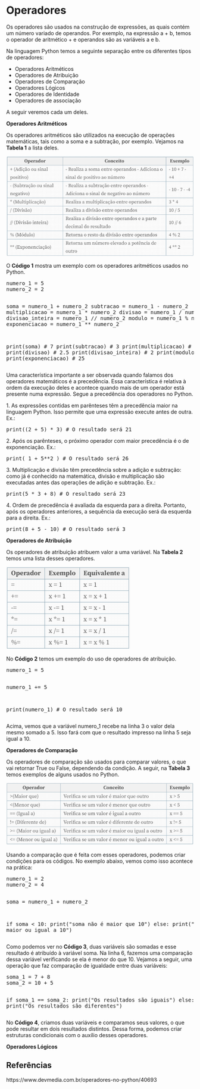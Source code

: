 <h1>Operadores</h1>
<p>Os operadores são usados na construção de expressões, as quais contém um número variado de operandos. Por exemplo, na expressão a + b, temos o operador de aritmético + e operandos são as variáveis a e b.</p>
<p>Na linguagem Python temos a seguinte separação entre os diferentes tipos de operadores:</p>
<ul>
  <li>Operadores Aritméticos</li>
  <li>Operadores de Atribuição</li>
  <li>Operadores de Comparação</li>
  <li>Operadores Lógicos</li>
  <li>Operadores de Identidade</li>
  <li>Operadores de associação</li>
</ul>
<p>A seguir veremos cada um deles.</p>
<p><b>Operadores Aritméticos</b></p>
<p>Os operadores aritméticos são utilizados na execução de operações matemáticas, tais como a soma e a subtração, por exemplo. Vejamos na <b>Tabela 1</b> a lista deles.</p>
<img src="Operadores-Aritmeticos.png">
<p>O <b>Código 1</b> mostra um exemplo com os operadores aritméticos usados no Python.</p>
<pre>
numero_1 = 5
numero_2 = 2

soma = numero_1 + numero_2
subtracao = numero_1 - numero_2
multiplicacao = numero_1 * numero_2
divisao = numero_1 / numero_2
divisao_inteira = numero_1 // numero_2
modulo = numero_1 % numero_2
exponenciacao = numero_1 ** numero_2

print(soma) # 7
print(subtracao) # 3
print(multiplicacao)  # 10
print(divisao) # 2.5
print(divisao_inteira) # 2
print(modulo)  # 1
print(exponenciacao) # 25
</pre>
<p>Uma característica importante a ser observada quando falamos dos operadores matemáticos é a precedência. Essa característica é relativa à ordem da execução deles e acontece quando mais de um operador está presente numa expressão. Segue a precedência dos operadores no Python.</p>
<p>1. As expressões contidas em parênteses têm a precedência maior na linguagem Python. Isso permite que uma expressão execute antes de outra. Ex.:</p>
<pre>print((2 + 5) * 3) # O resultado será 21</pre>
<p>2. Após os parênteses, o próximo operador com maior precedência é o de exponenciação. Ex.:</p>
<pre>print( 1 + 5**2 ) # O resultado será 26</pre>
<p>3. Multiplicação e divisão têm precedência sobre a adição e subtração: como já é conhecido na matemática, divisão e multiplicação são executadas antes das operações de adição e subtração. Ex.:</p>
<pre>print(5 * 3 + 8) # O resultado será 23</pre>
<p>4. Ordem de precedência é avaliada da esquerda para a direita. Portanto, após os operadores anteriores, a sequência da execução será da esquerda para a direita. Ex.:</p>
<pre>print(8 + 5 - 10) # O resultado será 3</pre>
<p><b>Operadores de Atribuição</b></p>
<p>Os operadores de atribuição atribuem valor a uma variável. Na <b>Tabela 2</b> temos uma lista desses operadores.</p>
<img src="Operadores-Atribuicao.png">
<p>No <b>Código 2</b> temos um exemplo do uso de operadores de atribuição.</p>
<pre>numero_1 = 5

numero_1 += 5

print(numero_1) # O resultado será 10</pre>
<p>Acima, vemos que a variável numero_1 recebe na linha 3 o valor dela mesmo somado a 5. Isso fará com que o resultado impresso na linha 5 seja igual a 10.</p>
<p><b>Operadores de Comparação</b></p>
<p>Os operadores de comparação são usados para comparar valores, o que vai retornar True ou False, dependendo da condição. A seguir, na <b>Tabela 3</b> temos exemplos de alguns usados no Python.</p>
<img src="Operadores-Comparacao.png">
<p>Usando a comparação que é feita com esses operadores, podemos criar condições para os códigos. No exemplo abaixo, vemos como isso acontece na prática:</p>
<pre>numero_1 = 2
numero_2 = 4

soma = numero_1 + numero_2

if soma < 10:
    print("soma não é maior que 10")
else:
    print("soma é maior ou igual a 10")</pre>
<p>Como podemos ver no <b>Código 3</b>, duas variáveis são somadas e esse resultado é atribuído à variável soma. Na linha 6, fazemos uma comparação dessa variável verificando se ela é menor do que 10. Vejamos a seguir, uma operação que faz comparação de igualdade entre duas variáveis:</p>
<pre>soma_1 = 7 + 8
soma_2 = 10 + 5

if soma_1 == soma_2:
    print("Os resultados são iguais")
else:
    print("Os resultados são diferentes")
</pre>
<p>No <b>Código 4</b>, criamos duas variáveis e comparamos seus valores, o que pode resultar em dois resultados distintos. Dessa forma, podemos criar estruturas condicionais com o auxílio desses operadores.</p>
<p><b>Operadores Lógicos</b></p>
<h2>Referências</h2>
<p>https://www.devmedia.com.br/operadores-no-python/40693</p>
